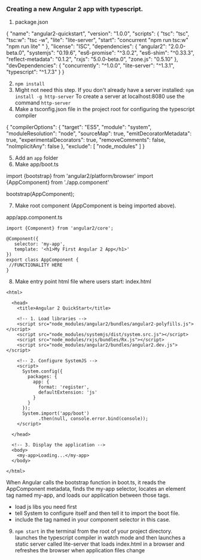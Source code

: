 ### Creating a new Angular 2 app with typescript.
1. package.json

{
  "name": "angular2-quickstart",
  "version": "1.0.0",
  "scripts": {
    "tsc": "tsc",
    "tsc:w": "tsc -w",
    "lite": "lite-server",
    "start": "concurrent \"npm run tsc:w\" \"npm run lite\" "
  },
  "license": "ISC",
  "dependencies": {
    "angular2": "2.0.0-beta.0",
    "systemjs": "0.19.6",
    "es6-promise": "^3.0.2",
    "es6-shim": "^0.33.3",
    "reflect-metadata": "0.1.2",
    "rxjs": "5.0.0-beta.0",
    "zone.js": "0.5.10"
  },
  "devDependencies": {
    "concurrently": "^1.0.0",
    "lite-server": "^1.3.1",
    "typescript": "^1.7.3"
  }
}

2. `npm install`
3. Might not need this step. If you don't already have a server installed: `npm install -g http-server` To create a server at localhost:8080 use the command `http-server`
4. Make a tsconfig.json file in the project root for configuring the typescript compiler

{
  "compilerOptions": {
    "target": "ES5",
    "module": "system",
    "moduleResolution": "node",
    "sourceMap": true,
    "emitDecoratorMetadata": true,
    "experimentalDecorators": true,
    "removeComments": false,
    "noImplicitAny": false
  },
  "exclude": [
    "node_modules"
  ]
}

5. Add an `app` folder
6. Make app/boot.ts


import {bootstrap}    from 'angular2/platform/browser'
import {AppComponent} from './app.component'

bootstrap(AppComponent);


7. Make root component (AppComponent is being imported above).

app/app.component.ts

```
import {Component} from 'angular2/core';

@Component({
   selector: 'my-app',
   template: '<h1>My First Angular 2 App</h1>'
})
export class AppComponent {
 //FUNCTIONALITY HERE
}
```

8. Make entry point html file where users start: index.html

```
<html>

  <head>
    <title>Angular 2 QuickStart</title>

    <!-- 1. Load libraries -->
    <script src="node_modules/angular2/bundles/angular2-polyfills.js"></script>
    <script src="node_modules/systemjs/dist/system.src.js"></script>
    <script src="node_modules/rxjs/bundles/Rx.js"></script>
    <script src="node_modules/angular2/bundles/angular2.dev.js"></script>

    <!-- 2. Configure SystemJS -->
    <script>
      System.config({
        packages: {
          app: {
            format: 'register',
            defaultExtension: 'js'
          }
        }
      });
      System.import('app/boot')
            .then(null, console.error.bind(console));
    </script>

  </head>

  <!-- 3. Display the application -->
  <body>
    <my-app>Loading...</my-app>
  </body>

</html>
```

When Angular calls the bootstrap function in boot.ts, it reads the AppComponent metadata, finds the my-app selector, locates an element tag named my-app, and loads our application between those tags.

* load js libs you need first
* tell System to configure itself and then tell it to import the boot file.  
* include the tag named in your component selector <my-app> in this case.

9. `npm start` in the terminal from the root of your project directory.
launches the typescript compiler in watch mode and then launches a static server called lite-server that loads index.html in a browser and refreshes the browser when application files change

